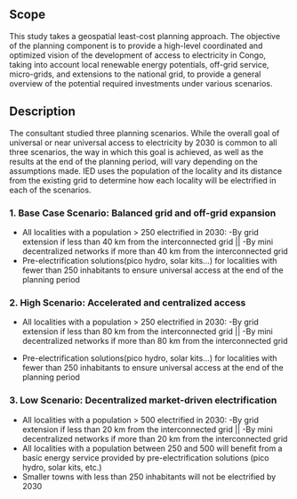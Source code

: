 ## Scope
This study takes a geospatial least-cost planning approach. The objective of the planning component is to provide a high-level coordinated and optimized vision of the development of access to electricity in  Congo,  taking  into  account  local  renewable  energy  potentials,  off-grid  service,  micro-grids,  and extensions to the national grid, to provide a general overview of the potential required investments under various scenarios.
## Description
The consultant studied three planning scenarios. While the overall goal of universal or near universal access to electricity by 2030 is common to all three scenarios, the way in which this goal is achieved, as well as the results at the end of the planning period, will vary depending on the assumptions made. IED uses the population of the locality and its distance from the existing grid to determine how each locality will be electrified in each of the scenarios.

### 1. Base Case Scenario: Balanced grid and off-grid expansion
 
- All localities with a population > 250 electrified in 2030: -By grid extension if less than 40 km from the interconnected grid || -By mini decentralized networks if more than 40 km from the interconnected grid
- Pre-electrification  solutions(pico  hydro,  solar  kits...) for  localities with  fewer  than  250 inhabitants to ensure universal access at the end of the planning period

### 2. High Scenario: Accelerated and centralized access

- All localities with a population > 250 electrified in 2030: -By grid extension if less than 80 km from the interconnected grid || -By mini decentralized networks if more than 80 km from the interconnected grid

- Pre-electrification  solutions(pico  hydro,  solar  kits...)    for  localities with  fewer  than  250 inhabitants to ensure universal access at the end of the planning period

### 3. Low Scenario: Decentralized market-driven electrification

- All localities with a population > 500 electrified in 2030: -By grid extension if less than 20 km from the interconnected grid || -By mini decentralized networks if more than 20 km from the interconnected grid
- All localities with a population between 250 and 500 will benefit from a basic energy service provided by pre-electrification solutions (pico hydro, solar kits, etc.)
- Smaller towns with less than 250 inhabitants will not be electrified by 2030